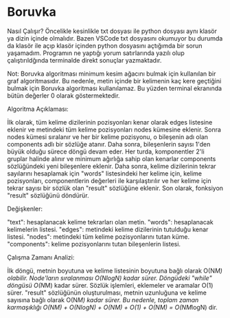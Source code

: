 # Boruvka

Nasıl Çalışır?
Öncelikle kesinlikle txt dosyası ile python dosyası aynı klasör ya dizin içinde olmalıdır. Bazen VSCode txt dosyasını okumuyor bu durumda da klasör ile açıp
klasör içinden python dosyasını açtığımda bir sorun yaşamadım. Programın ne yaptığı yorum satırlarında yazılı olup çalıştırıldğında terminalde direkt sonuçlar yazmaktadır.

Not:
Boruvka algoritması minimum kesim ağacını bulmak için kullanılan bir graf algoritmasıdır. Bu nedenle, metin içinde bir kelimenin kaç kere geçtiğini bulmak için Boruvka algoritması kullanılamaz. Bu yüzden terminal ekranında bütün değerler 0 olarak göstermektedir.


Algoritma Açıklaması:

İlk olarak, tüm kelime dizilerinin pozisyonları kenar olarak edges listesine eklenir ve metindeki tüm kelime pozisyonları nodes kümesine eklenir.
Sonra nodes kümesi sıralanır ve her bir kelime pozisyonu, o bileşenin adı olan components adlı bir sözlüğe atanır.
Daha sonra, bileşenlerin sayısı 1'den büyük olduğu sürece döngü devam eder.
Her turda, komponentler 2'li gruplar halinde alınır ve minimum ağırlığa sahip olan kenarlar components sözlüğündeki yeni bileşenlere eklenir.
Daha sonra, kelime dizilerinin tekrar sayılarını hesaplamak için "words" listesindeki her kelime için, kelime pozisyonları, componentlerin değerleri ile karşılaştırılır ve her kelime için tekrar sayısı bir sözlük olan "result" sözlüğüne eklenir.
Son olarak, fonksiyon "result" sözlüğünü döndürür.


Değişkenler:

"text": hesaplanacak kelime tekrarları olan metin.
"words": hesaplanacak kelimelerin listesi.
"edges": metindeki kelime dizilerinin tutulduğu kenar listesi.
"nodes": metindeki tüm kelime pozisyonlarını tutan küme.
"components": kelime pozisyonlarını tutan bileşenlerin listesi.


Çalışma Zamanı Analizi:

İlk döngü, metnin boyutuna ve kelime listesinin boyutuna bağlı olarak O(N*M) olabilir.
Node'ların sıralanması O(NlogN) kadar sürer.
Döngüdeki "while" döngüsü O(N*M) kadar sürer.
Sözlük işlemleri, eklemeler ve aramalar O(1) sürer.
"result" sözlüğünün oluşturulması, metnin uzunluğuna ve kelime sayısına bağlı olarak O(N*M) kadar sürer.
Bu nedenle, toplam zaman karmaşıklığı O(NM) + O(NlogN) + O(NM) + O(1) + O(NM) = O(NM*logN) dir.
